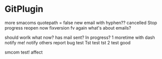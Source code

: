 # GitPlugin

more smacoms
quotepath = false
new email
with hyphen??
cancelled
Stop progress
reopen now
fixversion
fv again
what's about emails?

should worlk
what now?
has mail sent?
In progress?
1 moretime
with dash
notify me!
notify others
report bug
test Tst
test tst 2
test good

smcom test!
affect
